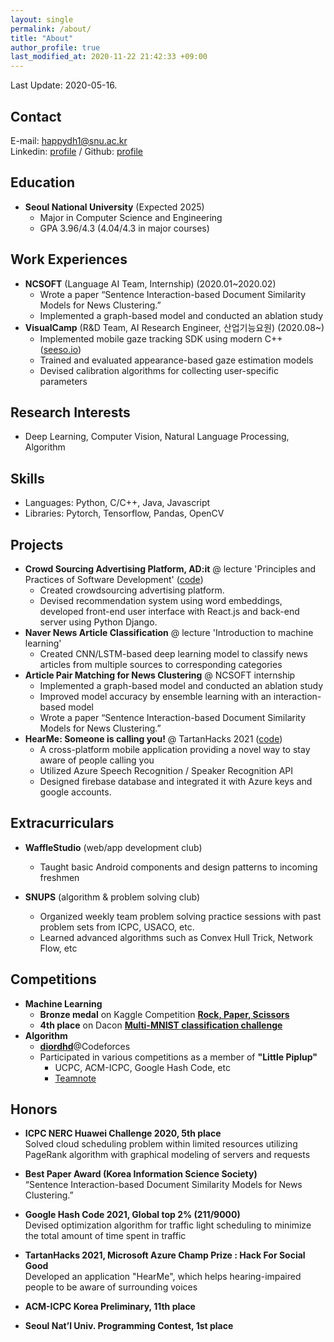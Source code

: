 ```yaml
---
layout: single
permalink: /about/
title: "About"
author_profile: true
last_modified_at: 2020-11-22 21:42:33 +09:00
--- 
```

Last Update: 2020-05-16.
## Contact
E-mail: happydh1@snu.ac.kr  
Linkedin: [profile](https://www.linkedin.com/in/donghyun-son-5b86501b4/)  / Github: [profile](http://github.com/DHdroid)

## Education
- **Seoul National University** (Expected 2025)
  - Major in Computer Science and Engineering
  - GPA 3.96/4.3 (4.04/4.3 in major courses)

## Work Experiences
- **NCSOFT** (Language AI Team, Internship) (2020.01~2020.02)
  - Wrote a paper “Sentence Interaction-based Document Similarity Models for News Clustering.” 
  - Implemented a graph-based model and conducted an ablation study
- **VisualCamp** (R&D Team, AI Research Engineer, 산업기능요원) (2020.08~)
  - Implemented mobile gaze tracking SDK using modern C++ ([seeso.io](https://seeso.io/))
  - Trained and evaluated appearance-based gaze estimation models
  - Devised calibration algorithms for collecting user-specific parameters
  
## Research Interests
- Deep Learning, Computer Vision, Natural Language Processing, Algorithm

## Skills
- Languages: Python, C/C++, Java, Javascript
- Libraries: Pytorch, Tensorflow, Pandas, OpenCV


## Projects
- **Crowd Sourcing Advertising Platform, AD:it** @ lecture 'Principles and Practices of Software Development' ([code](https://github.com/swsnu/swpp2019-team21))
  - Created crowdsourcing advertising platform.
  - Devised recommendation system using word embeddings, developed front-end user interface with React.js and back-end server using Python Django.
- **Naver News Article Classification** @ lecture 'Introduction to machine learning'
  - Created CNN/LSTM-based deep learning model to classify news articles from multiple sources to corresponding categories
- **Article Pair Matching for News Clustering** @ NCSOFT internship 
  - Implemented a graph-based model and conducted an ablation study
  - Improved model accuracy by ensemble learning with an interaction-based model
  - Wrote a paper “Sentence Interaction-based Document Similarity Models for News Clustering.”
- **HearMe: Someone is calling you!** @ TartanHacks 2021 ([code](https://github.com/DHdroid/HearMe))
  - A cross-platform mobile application providing a novel way to stay aware of people calling you
  - Utilized Azure Speech Recognition / Speaker Recognition API
  - Designed firebase database and integrated it with Azure keys and google accounts.

## Extracurriculars
- **WaffleStudio** (web/app development club)
  - Taught basic Android components and design patterns to incoming freshmen

- **SNUPS** (algorithm & problem solving club)  
  - Organized weekly team problem solving practice sessions with past problem sets from ICPC, USACO, etc. 
  - Learned advanced algorithms such as Convex Hull Trick, Network Flow, etc

## Competitions
- **Machine Learning**
  - **Bronze medal** on Kaggle Competition [**Rock, Paper, Scissors**](https://www.kaggle.com/c/rock-paper-scissors)
  - **4th place** on Dacon [**Multi-MNIST classification challenge**](https://dacon.io/competitions/official/235697/overview/description)
- **Algorithm**
  - [**diordhd**](http://codeforces.com/profile/diordhd)@Codeforces
  - Participated in various competitions as a member of **"Little Piplup"**
    - UCPC, ACM-ICPC, Google Hash Code, etc
    - [Teamnote](https://github.com/gratus907/Little_Piplup)


## Honors
- **ICPC NERC Huawei Challenge 2020, 5th place**  
Solved cloud scheduling problem within limited resources utilizing PageRank algorithm with graphical modeling of servers and requests

- **Best Paper Award (Korea Information Science Society)**  
“Sentence Interaction-based Document Similarity Models for News Clustering.”  

- **Google Hash Code 2021, Global top 2% (211/9000)**  
Devised optimization algorithm for traffic light scheduling to minimize the total amount of time spent in traffic

- **TartanHacks 2021, Microsoft Azure Champ Prize : Hack For Social Good**  
Developed an application "HearMe", which helps hearing-impaired people to be aware of surrounding voices 

- **ACM-ICPC Korea Preliminary, 11th place**

- **Seoul Nat’l Univ. Programming Contest, 1st place**